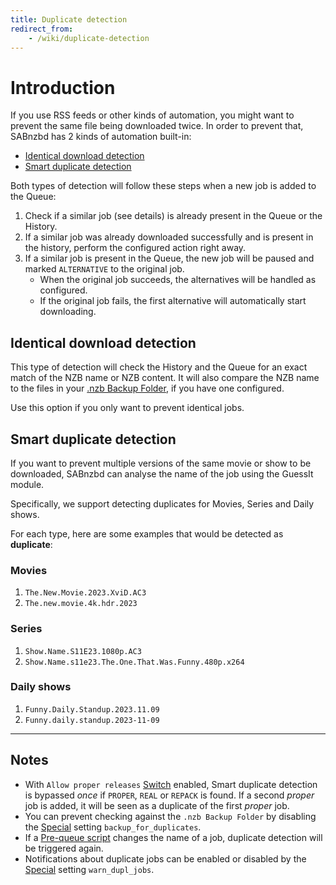```yaml
---
title: Duplicate detection
redirect_from:
    - /wiki/duplicate-detection
---
```


# Introduction

If you use RSS feeds or other kinds of automation, you might want to prevent the same file being downloaded twice.
In order to prevent that, SABnzbd has 2 kinds of automation built-in:

* [Identical download detection](#identical-download-detection)
* [Smart duplicate detection](#smart-duplicate-detection)

Both types of detection will follow these steps when a new job is added to the Queue:
1. Check if a similar job (see details) is already present in the Queue or the History.
2. If a similar job was already downloaded successfully and is present in the history, perform the configured action right away.
3. If a similar job is present in the Queue, the new job will be paused and marked `ALTERNATIVE` to the original job.
   * When the original job succeeds, the alternatives will be handled as configured.
   * If the original job fails, the first alternative will automatically start downloading.

## Identical download detection

This type of detection will check the History and the Queue for an exact match of the NZB name or NZB content. 
It will also compare the NZB name to the files in your [.nzb Backup Folder](/wiki/configuration/{{site.wiki_version}}/folders), if you have one configured. 

Use this option if you only want to prevent identical jobs.

## Smart duplicate detection

If you want to prevent multiple versions of the same movie or show to be downloaded, SABnzbd can analyse the name of the job using the GuessIt module.

Specifically, we support detecting duplicates for Movies, Series and Daily shows.

For each type, here are some examples that would be detected as **duplicate**:

### Movies

1. `The.New.Movie.2023.XviD.AC3`
2. `The.new.movie.4k.hdr.2023`

### Series

1. `Show.Name.S11E23.1080p.AC3`
2. `Show.Name.s11e23.The.One.That.Was.Funny.480p.x264`

### Daily shows

1. `Funny.Daily.Standup.2023.11.09`
2. `Funny.daily.standup.2023-11-09`

----

## Notes

* With `Allow proper releases` [Switch](/wiki/configuration/{{site.wiki_version}}/switches) enabled, Smart duplicate detection is bypassed _once_ if `PROPER`, `REAL` or `REPACK` is found. 
If a second _proper_ job is added, it will be seen as a duplicate of the first _proper_ job.
* You can prevent checking against the `.nzb Backup Folder` by disabling the [Special](/wiki/configuration/{{site.wiki_version}}/special) setting `backup_for_duplicates`.
* If a [Pre-queue script](/wiki/configuration/{{site.wiki_version}}/scripts/pre-queue-scripts) changes the name of a job, duplicate detection will be triggered again.
* Notifications about duplicate jobs can be enabled or disabled by the [Special](/wiki/configuration/{{site.wiki_version}}/special) setting `warn_dupl_jobs`.